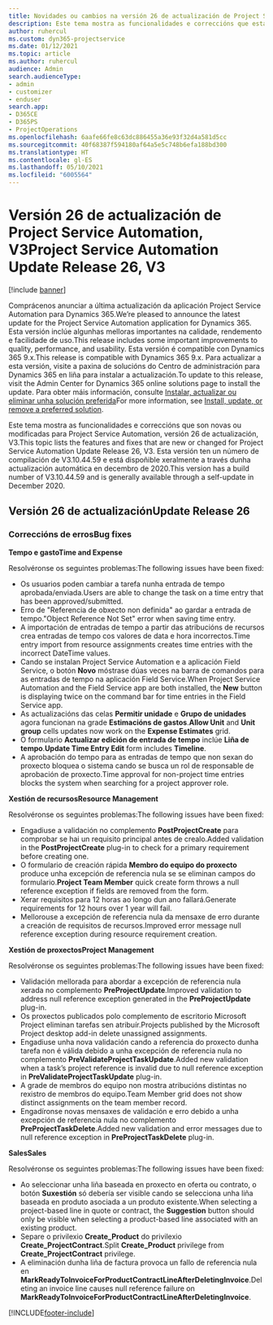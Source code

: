```yaml
---
title: Novidades ou cambios na versión 26 de actualización de Project Service Automation, V3
description: Este tema mostra as funcionalidades e correccións que están dispoñibles la versión 26 de actualización de Project Service Automation, V3.
author: ruhercul
ms.custom: dyn365-projectservice
ms.date: 01/12/2021
ms.topic: article
ms.author: ruhercul
audience: Admin
search.audienceType:
- admin
- customizer
- enduser
search.app:
- D365CE
- D365PS
- ProjectOperations
ms.openlocfilehash: 6aafe66fe8c63dc886455a36e93f32d4a581d5cc
ms.sourcegitcommit: 40f68387f594180af64a5e5c748b6efa188bd300
ms.translationtype: HT
ms.contentlocale: gl-ES
ms.lasthandoff: 05/10/2021
ms.locfileid: "6005564"
---
```

# <a name="project-service-automation-update-release-26-v3"></a><span data-ttu-id="9e811-103">Versión 26 de actualización de Project Service Automation, V3</span><span class="sxs-lookup"><span data-stu-id="9e811-103">Project Service Automation Update Release 26, V3</span></span>

[!include [banner](../includes/psa-now-project-operations.md)]

<span data-ttu-id="9e811-104">Comprácenos anunciar a última actualización da aplicación Project Service Automation para Dynamics 365.</span><span class="sxs-lookup"><span data-stu-id="9e811-104">We’re pleased to announce the latest update for the Project Service Automation application for Dynamics 365.</span></span> <span data-ttu-id="9e811-105">Esta versión inclúe algunhas melloras importantes na calidade, rendemento e facilidade de uso.</span><span class="sxs-lookup"><span data-stu-id="9e811-105">This release includes some important improvements to quality, performance, and usability.</span></span> <span data-ttu-id="9e811-106">Esta versión é compatible con Dynamics 365 9.x.</span><span class="sxs-lookup"><span data-stu-id="9e811-106">This release is compatible with Dynamics 365 9.x.</span></span> <span data-ttu-id="9e811-107">Para actualizar a esta versión, visite a paxina de solucións do Centro de administración para Dynamics 365 en liña para instalar a actualización.</span><span class="sxs-lookup"><span data-stu-id="9e811-107">To update to this release, visit the Admin Center for Dynamics 365 online solutions page to install the update.</span></span> <span data-ttu-id="9e811-108">Para obter máis información, consulte [Instalar, actualizar ou eliminar unha solución preferida](/power-platform/admin/install-remove-preferred-solution)</span><span class="sxs-lookup"><span data-stu-id="9e811-108">For more information, see [Install, update, or remove a preferred solution](/power-platform/admin/install-remove-preferred-solution).</span></span>

<span data-ttu-id="9e811-109">Este tema mostra as funcionalidades e correccións que son novas ou modificadas para Project Service Automation, versión 26 de actualización, V3.</span><span class="sxs-lookup"><span data-stu-id="9e811-109">This topic lists the features and fixes that are new or changed for Project Service Automation Update Release 26, V3.</span></span> <span data-ttu-id="9e811-110">Esta versión ten un número de compilación de V3.10.44.59 e está dispoñible xeralmente a través dunha actualización automática en decembro de 2020.</span><span class="sxs-lookup"><span data-stu-id="9e811-110">This version has a build number of V3.10.44.59 and is generally available through a self-update in December 2020.</span></span>

## <a name="update-release-26"></a><span data-ttu-id="9e811-111">Versión 26 de actualización</span><span class="sxs-lookup"><span data-stu-id="9e811-111">Update Release 26</span></span>

### <a name="bug-fixes"></a><span data-ttu-id="9e811-112">Correccións de erros</span><span class="sxs-lookup"><span data-stu-id="9e811-112">Bug fixes</span></span>

<span data-ttu-id="9e811-113">**Tempo e gasto**</span><span class="sxs-lookup"><span data-stu-id="9e811-113">**Time and Expense**</span></span>

<span data-ttu-id="9e811-114">Resolvéronse os seguintes problemas:</span><span class="sxs-lookup"><span data-stu-id="9e811-114">The following issues have been fixed:</span></span>

- <span data-ttu-id="9e811-115">Os usuarios poden cambiar a tarefa nunha entrada de tempo aprobada/enviada.</span><span class="sxs-lookup"><span data-stu-id="9e811-115">Users are able to change the task on a time entry that has been approved/submitted.</span></span>
- <span data-ttu-id="9e811-116">Erro de "Referencia de obxecto non definida" ao gardar a entrada de tempo.</span><span class="sxs-lookup"><span data-stu-id="9e811-116">"Object Reference Not Set" error when saving time entry.</span></span>
- <span data-ttu-id="9e811-117">A importación de entradas de tempo a partir das atribucións de recursos crea entradas de tempo cos valores de data e hora incorrectos.</span><span class="sxs-lookup"><span data-stu-id="9e811-117">Time entry import from resource assignments creates time entries with the incorrect DateTime values.</span></span>
- <span data-ttu-id="9e811-118">Cando se instalan Project Service Automation e a aplicación Field Service, o botón **Novo** móstrase dúas veces na barra de comandos para as entradas de tempo na aplicación Field Service.</span><span class="sxs-lookup"><span data-stu-id="9e811-118">When Project Service Automation and the Field Service app are both installed, the **New** button is displaying twice on the command bar for time entries in the Field Service app.</span></span>
- <span data-ttu-id="9e811-119">As actualizacións das celas **Permitir unidade** e **Grupo de unidades** agora funcionan na grade **Estimacións de gastos**.</span><span class="sxs-lookup"><span data-stu-id="9e811-119">**Allow Unit** and **Unit group** cells updates now work on the **Expense Estimates** grid.</span></span>
- <span data-ttu-id="9e811-120">O formulario **Actualizar edición de entrada de tempo** inclúe **Liña de tempo**.</span><span class="sxs-lookup"><span data-stu-id="9e811-120">**Update Time Entry Edit** form includes **Timeline**.</span></span>
- <span data-ttu-id="9e811-121">A aprobación do tempo para as entradas de tempo que non sexan do proxecto bloquea o sistema cando se busca un rol de responsable de aprobación de proxecto.</span><span class="sxs-lookup"><span data-stu-id="9e811-121">Time approval for non-project time entries blocks the system when searching for a project approver role.</span></span>

<span data-ttu-id="9e811-122">**Xestión de recursos**</span><span class="sxs-lookup"><span data-stu-id="9e811-122">**Resource Management**</span></span>

<span data-ttu-id="9e811-123">Resolvéronse os seguintes problemas:</span><span class="sxs-lookup"><span data-stu-id="9e811-123">The following issues have been fixed:</span></span>

- <span data-ttu-id="9e811-124">Engadiuse a validación no complemento **PostProjectCreate** para comprobar se hai un requisito principal antes de crealo.</span><span class="sxs-lookup"><span data-stu-id="9e811-124">Added validation in the **PostProjectCreate** plug-in to check for a primary requirement before creating one.</span></span>
- <span data-ttu-id="9e811-125">O formulario de creación rápida **Membro do equipo do proxecto** produce unha excepción de referencia nula se se eliminan campos do formulario.</span><span class="sxs-lookup"><span data-stu-id="9e811-125">**Project Team Member** quick create form throws a null reference exception if fields are removed from the form.</span></span>
- <span data-ttu-id="9e811-126">Xerar requisitos para 12 horas ao longo dun ano fallará.</span><span class="sxs-lookup"><span data-stu-id="9e811-126">Generate requirements for 12 hours over 1 year will fail.</span></span>
- <span data-ttu-id="9e811-127">Mellorouse a excepción de referencia nula da mensaxe de erro durante a creación de requisitos de recursos.</span><span class="sxs-lookup"><span data-stu-id="9e811-127">Improved error message null reference exception during resource requirement creation.</span></span>

<span data-ttu-id="9e811-128">**Xestión de proxectos**</span><span class="sxs-lookup"><span data-stu-id="9e811-128">**Project Management**</span></span>

<span data-ttu-id="9e811-129">Resolvéronse os seguintes problemas:</span><span class="sxs-lookup"><span data-stu-id="9e811-129">The following issues have been fixed:</span></span>

- <span data-ttu-id="9e811-130">Validación mellorada para abordar a excepción de referencia nula xerada no complemento **PreProjectUpdate**.</span><span class="sxs-lookup"><span data-stu-id="9e811-130">Improved validation to address null reference exception generated in the **PreProjectUpdate** plug-in.</span></span>
- <span data-ttu-id="9e811-131">Os proxectos publicados polo complemento de escritorio Microsoft Project eliminan tarefas sen atribuír.</span><span class="sxs-lookup"><span data-stu-id="9e811-131">Projects published by the Microsoft Project desktop add-in delete unassigned assignments.</span></span>
- <span data-ttu-id="9e811-132">Engadiuse unha nova validación cando a referencia do proxecto dunha tarefa non é válida debido a unha excepción de referencia nula no complemento **PreValidateProjectTaskUpdate**.</span><span class="sxs-lookup"><span data-stu-id="9e811-132">Added new validation when a task’s project reference is invalid due to null reference exception in **PreValidateProjectTaskUpdate** plug-in.</span></span>
- <span data-ttu-id="9e811-133">A grade de membros do equipo non mostra atribucións distintas no rexistro de membros do equipo.</span><span class="sxs-lookup"><span data-stu-id="9e811-133">Team Member grid does not show distinct assignments on the team member record.</span></span>
- <span data-ttu-id="9e811-134">Engadíronse novas mensaxes de validación e erro debido a unha excepción de referencia nula no complemento **PreProjectTaskDelete**.</span><span class="sxs-lookup"><span data-stu-id="9e811-134">Added new validation and error messages due to null reference exception in **PreProjectTaskDelete** plug-in.</span></span>

<span data-ttu-id="9e811-135">**Sales**</span><span class="sxs-lookup"><span data-stu-id="9e811-135">**Sales**</span></span>

<span data-ttu-id="9e811-136">Resolvéronse os seguintes problemas:</span><span class="sxs-lookup"><span data-stu-id="9e811-136">The following issues have been fixed:</span></span>

- <span data-ttu-id="9e811-137">Ao seleccionar unha liña baseada en proxecto en oferta ou contrato, o botón **Suxestión** só debería ser visible cando se selecciona unha liña baseada en produto asociada a un produto existente.</span><span class="sxs-lookup"><span data-stu-id="9e811-137">When selecting a project-based line in quote or contract, the **Suggestion** button should only be visible when selecting a product-based line associated with an existing product.</span></span>
- <span data-ttu-id="9e811-138">Separe o privilexio **Create_Product** do privilexio **Create_ProjectContract**.</span><span class="sxs-lookup"><span data-stu-id="9e811-138">Split **Create_Product** privilege from **Create_ProjectContract** privilege.</span></span>
- <span data-ttu-id="9e811-139">A eliminación dunha liña de factura provoca un fallo de referencia nula en **MarkReadyToInvoiceForProductContractLineAfterDeletingInvoice**.</span><span class="sxs-lookup"><span data-stu-id="9e811-139">Deleting an invoice line causes null reference failure on **MarkReadyToInvoiceForProductContractLineAfterDeletingInvoice**.</span></span>


[!INCLUDE[footer-include](../includes/footer-banner.md)]